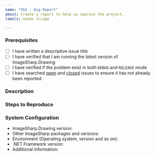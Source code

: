 ```yaml
---
name: "OSS : Bug Report"
about: Create a report to help us improve the project.
labels: needs triage

---
```


### Prerequisites

- [ ] I have written a descriptive issue title
- [ ] I have verified that I am running the latest version of ImageSharp.Drawing
- [ ] I have verified if the problem exist in both `DEBUG` and `RELEASE` mode
- [ ] I have searched [open](https://github.com/SixLabors/ImageSharp.Drawing/issues) and [closed](https://github.com/SixLabors/ImageSharp.Drawing/issues?q=is%3Aissue+is%3Aclosed) issues to ensure it has not already been reported

### Description
<!-- A description of the bug or feature -->

### Steps to Reproduce
<!-- List of steps, sample code, failing test or link to a project that reproduces the behavior -->

### System Configuration
<!-- Tell us about the environment where you are experiencing the bug -->

- ImageSharp.Drawing version:
- Other ImageSharp packages and versions:
- Environment (Operating system, version and so on):
- .NET Framework version:
- Additional information:

<!-- Thanks for reporting the issue to ImageSharp.Drawing! -->
